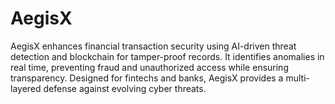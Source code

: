 # AegisX
AegisX enhances financial transaction security using AI-driven threat detection and blockchain for tamper-proof records. It identifies anomalies in real time, preventing fraud and unauthorized access while ensuring transparency. Designed for fintechs and banks, AegisX provides a multi-layered defense against evolving cyber threats.
